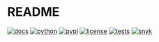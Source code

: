 # README

[![docs](https://img.shields.io/readthedocs/wingechr-project-template?logo=readthedocs&logoColor=white)](https://wingechr-project-template.readthedocs.io)
[![python](https://img.shields.io/pypi/pyversions/WINGECHR-PACKAGE-TEMPLATE?logo=python&logoColor=white)](https://pypi.org/project/WINGECHR-PACKAGE-TEMPLATE)
[![pypi](https://img.shields.io/pypi/v/WINGECHR-PACKAGE-TEMPLATE.svg)](https://pypi.org/project/WINGECHR-PACKAGE-TEMPLATE)
[![license](https://img.shields.io/github/license/wingechr/PROJECT_TEMPLATE)](https://github.com/wingechr/PROJECT_TEMPLATE/blob/main/LICENSE)
[![tests](https://github.com/wingechr/PROJECT_TEMPLATE/actions/workflows/unittest.yml/badge.svg)](https://github.com/wingechr/PROJECT_TEMPLATE/actions/workflows/unittest.yml)
[![snyk](https://snyk.io/test/github/wingechr/PROJECT_TEMPLATE/badge.svg)](https://snyk.io/test/github/wingechr/PROJECT_TEMPLATE)
